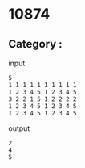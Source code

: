 # 10874
## Category : 

input

    5
    1 1 1 1 1 1 1 1 1 1
    1 2 3 4 5 1 2 3 4 5
    3 2 2 1 5 1 2 2 2 2
    1 2 3 4 5 1 2 3 4 5
    1 2 3 4 5 1 2 3 4 5
    
output

    2
    4
    5
